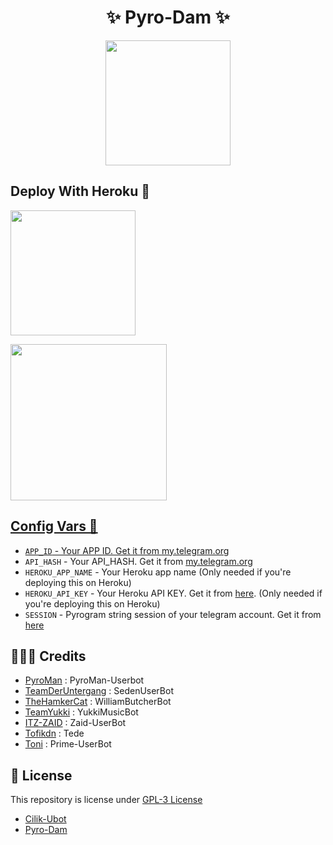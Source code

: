 <h1 align="center"> 
   ✨ Pyro-Dam ✨
</h1>

<p align="center">
  <a href="#"><img src="https://telegra.ph/file/0a9d95f154f377a9530cc.jpg" width="200" height="200"></a> </br>
</p>

## Deploy With Heroku 💌

<p align="left">
<a href="https://heroku.com/deploy?template=https://github.com/damsyx/PyroDam"><img src="https://img.shields.io/badge/Deploy%20To%20Heroku-blueviolet?style=for-the-badge&logo=heroku" width="200""/</a>
<p align="left">
<a href="https://telegram.dog/XTZ_HerokuBot?start=ZGFtc3l4L1B5cm9EYW0gbWFpbg"><img src="https://img.shields.io/badge/Deploy%20To%20Bot Heroku-blueviolet?style=for-the-badge&logo=heroku" width="250""/</a>    

## Config Vars 📑

- `APP_ID` - Your APP ID. Get it from [my.telegram.org](my.telegram.org)
- `API_HASH` - Your API_HASH. Get it from [my.telegram.org](my.telegram.org)
- `HEROKU_APP_NAME` - Your Heroku app name (Only needed if you're deploying this on Heroku)
- `HEROKU_API_KEY` - Your Heroku API KEY. Get it from [here](https://dashboard.heroku.com/account). (Only needed if you're deploying this on Heroku)
- `SESSION` - Pyrogram string session of your telegram account. Get it from [here](t.me/CilikSupport)

## 👨🏻‍💻 Credits

-  [PyroMan](https://github.com/mrismanaziz/PyroMan-Userbot) : PyroMan-Userbot
-  [TeamDerUntergang](https://github.com/TeamDerUntergang/Telegram-SedenUserBot) : SedenUserBot
-  [TheHamkerCat](https://github.com/TheHamkerCat/WilliamButcherBot) : WilliamButcherBot
-  [TeamYukki](https://github.com/TeamYukki/YukkiMusicBot) : YukkiMusicBot
-  [ITZ-ZAID](https://github.com/ITZ-ZAID) : Zaid-UserBot
-  [Tofikdn](https://github.com/tofikdn) : Tede
-  [Toni](https://github.com/Toni880) : Prime-UserBot

## 📑 License
This repository is license under [GPL-3 License](https://github.com/damsyx/PyroDam/blob/master/LICENSE)

- [Cilik-Ubot](https://github.com/grey423/Cilik-Ubot)
- [Pyro-Dam](https://github.com/damsyx/PyroDam)
